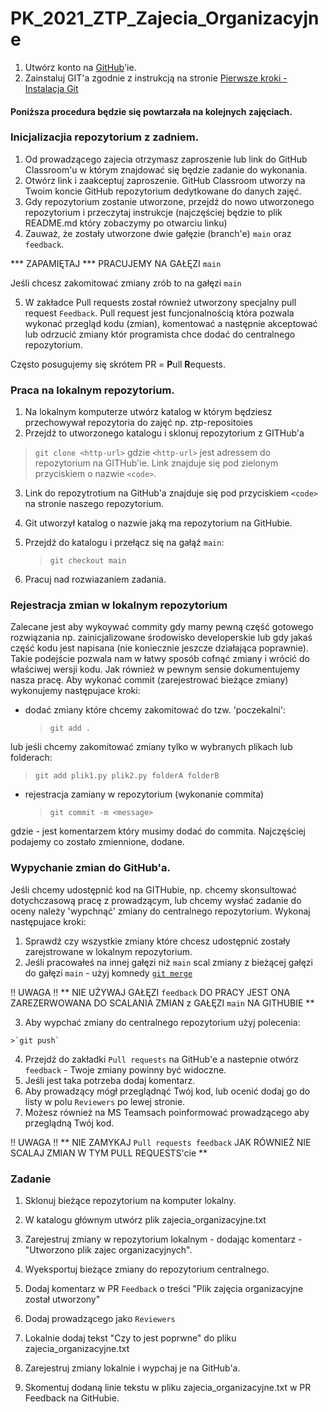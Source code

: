 # PK_2021_ZTP_Zajecia_Organizacyjne


1.  Utwórz konto na [GitHub](https://github.com/signup?ref_cta=Sign+up&ref_loc=header+logged+out&ref_page=%2F&source=header-home)'ie.
2.  Zainstaluj GIT'a zgodnie z instrukcją na stronie [Pierwsze kroki - Instalacja Git](https://git-scm.com/book/pl/v2/Pierwsze-kroki-Instalacja-Git)

#### Poniższa procedura będzie się powtarzała na kolejnych zajęciach.

### Inicjalizacjia repozytorium z zadniem.

1.  Od prowadzącego zajecia otrzymasz zaproszenie lub link do GitHub Classroom'u w którym znajdować się będzie zadanie do wykonania. 
2.  Otwórz link i zaakceptuj zaproszenie. GitHub Classroom utworzy na Twoim koncie GitHub repozytorium dedytkowane do danych zajęć.
3.  Gdy repozytorium zostanie utworzone, przejdź do nowo utworzonego repozytorium i przeczytaj instrukcje (najczęściej będzie to plik README.md który zobaczymy po otwarciu linku)
4.  Zauważ, że zostały utworzone dwie gałęzie (branch'e) `main` oraz `feedback`. 

*** ZAPAMIĘTAJ *** 
PRACUJEMY NA GAŁĘZI `main`

Jeśli chcesz zakomitować zmiany zrób to na gałęzi `main`

5. W zakładce Pull requests został również utworzony specjalny pull request `Feedback`. Pull request jest funcjonalnością która pozwala wykonać przegląd kodu (zmian), komentować a następnie akceptować lub odrzucić zmiany któr programista chce dodać do centralnego repozytorium.

Często posugujemy się skrótem PR = **P**ull **R**equests.


### Praca na lokalnym repozytorium.

1. Na lokalnym komputerze utwórz katalog w którym będziesz przechowywał repozytoria do zajęć np. ztp-repositoies
2. Przejdź to utworzonego katalogu i sklonuj repozytorium z GITHub'a
  >`git clone <http-url>`
  gdzie `<http-url>` jest adressem do repozytorium na GITHub'ie. Link znajduje się pod zielonym przyciskiem o nazwie `<code>`.

3. Link do repozytrotium na GitHub'a znajduje się pod przyciskiem `<code>` na stronie naszego repozytorium. 
4. Git utworzył katalog o nazwie jaką ma repozytorium na GitHubie.
5. Przejdź do katalogu i przełącz się na gałąź `main`:
   > `git checkout main`

6. Pracuj nad rozwiazaniem zadania. 

### Rejestracja zmian w lokalnym repozytorium

Zalecane jest aby wykoywać commity gdy mamy pewną część gotowego rozwiązania np. zainicjalizowane środowisko developerskie lub gdy jakaś część kodu jest napisana (nie koniecznie jeszcze działająca poprawnie). Takie podejście pozwala nam w łatwy sposób cofnąć zmiany i wrócić do właściwej wersji kodu. Jak również w pewnym sensie dokumentujemy nasza pracę.
Aby wykonać commit (zarejestrować bieżące zmiany) wykonujemy następujace kroki:
  - dodać zmiany które chcemy zakomitować do tzw. 'poczekalni':
     >`git add .`
 
  lub jeśli chcemy zakomitować zmiany tylko w wybranych plikach lub folderach:
  
   >`git add plik1.py plik2.py folderA folderB`
 
  - rejestracja zamiany w repozytorium (wykonanie commita)
    >`git commit -m <message>`

gdzie <message> - jest komentarzem który musimy dodać do commita. Najczęściej podajemy co zostało zmiennione, dodane.

### Wypychanie zmian do GitHub'a.
Jeśli chcemy udostępnić kod na GITHubie, np. chcemy skonsultować dotychczasową pracę z prowadzącym, lub chcemy wysłać zadanie do oceny należy 'wypchnąć' zmiany do centralnego repozytorium. Wykonaj następujace kroki:
  1. Sprawdź czy wszystkie zmiany które chcesz udostępnić zostały zarejstrowane w lokalnym repozytorium.
  2. Jeśli pracowałeś na innej gałęzi niż `main` scal zmiany z bieżącej gałęzi do gałęzi `main` - użyj komnedy [`git merge`](https://git-scm.com/book/pl/v2/Ga%C5%82%C4%99zie-Gita-Podstawy-rozga%C5%82%C4%99ziania-i-scalania)
  
  :bangbang: UWAGA :bangbang:
  ** NIE UŻYWAJ GAŁĘZI `feedback` DO PRACY JEST ONA ZAREZERWOWANA DO SCALANIA ZMIAN z GAŁĘZI `main` NA GITHUBIE **
  
  3. Aby wypchać zmiany do centralnego repozytorium użyj polecenia:
  
    >`git push`
  
  4. Przejdź do zakładki `Pull requests` na GitHub'e a nastepnie otwórz `feedback` - Twoje zmiany powinny być widoczne.
  5. Jeśli jest taka potrzeba dodaj komentarz.
  6. Aby prowadzący mógł przeglądnąć Twój kod, lub ocenić dodaj go do listy w polu `Reviewers` po lewej stronie.
  7. Możesz również na MS Teamsach poinformować prowadzącego aby przeglądną Twój kod.
  
  :bangbang: UWAGA :bangbang:
  ** NIE ZAMYKAJ  `Pull requests feedback` JAK RÓWNIEŻ NIE SCALAJ ZMIAN W TYM  PULL REQUESTS'cie **
  
  
### Zadanie
  1. Sklonuj bieżące repozytorium na komputer lokalny.
  2. W katalogu głównym utwórz plik zajecia_organizacyjne.txt
  3. Zarejestruj zmiany w repozytorium lokalnym - dodając komentarz - "Utworzono plik zajec organizacyjnych".
  4. Wyeksportuj bieżące zmiany do repozytorium centralnego.
  5. Dodaj komentarz w PR `Feedback` o treści "Plik zajęcia organizacyjne został utworzony"
  6. Dodaj prowadzącego jako `Reviewers`
  
  7. Lokalnie dodaj tekst "Czy to jest poprwne" do pliku zajecia_organizacyjne.txt
  8. Zarejestruj zmiany lokalnie i wypchaj je na GitHub'a.
  
  9. Skomentuj dodaną linie tekstu w pliku zajecia_organizacyjne.txt w PR Feedback na GitHubie.
